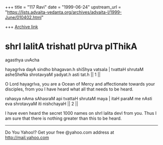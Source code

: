 +++
title = "117 Ravi"
date = "1999-06-24"
upstream_url = "https://lists.advaita-vedanta.org/archives/advaita-l/1999-June/010402.html"

+++
[Archive link](https://lists.advaita-vedanta.org/archives/advaita-l/1999-June/010402.html)

shrI lalitA trishatI pUrva pIThikA
===================================

agasthya uvAcha

hayagrIva dayA sindho bhagavan.h shiShya vatsala |
tvattaH shrutaM asheSheNa shrotavyaM yadyat.h asti tat.h || 1 ||

O Lord hayagrIva, you are a Ocean of Mercy and affectionate towards
your disciples, from you I have heard what all that needs to be heard.

rahasya nAma sAhasraM api tvattaH shrutaM maya |
itaH paraM me nAsti eva shrotavyaM iti nishchayaH || 2 ||

I have even heard the secret 1000 names on shrI lalita devI from you.
Thus I am sure  that there is nothing greater than this to be heard.





_________________________________________________________
Do You Yahoo!?
Get your free @yahoo.com address at http://mail.yahoo.com

